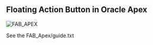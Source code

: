 <h2>Floating Action Button in Oracle Apex</h2>

![FAB_APEX](https://github.com/Sarafuddin000/FAB_Apex/assets/39001823/144b91fc-f35c-49da-a063-b95eaede3cf8)

See the FAB_Apex/guide.txt 
